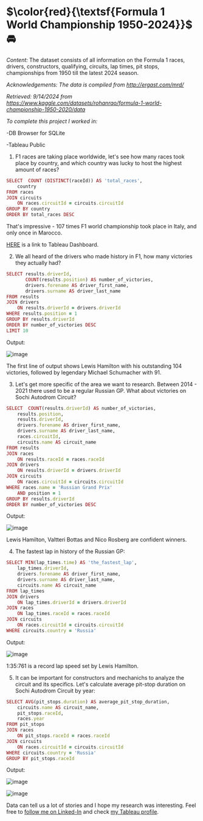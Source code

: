 # **$\color{red}{\textsf{Formula 1 World Championship 1950-2024}}$** :oncoming_automobile:

*Content:*
The dataset consists of all information on the Formula 1 races, drivers, constructors, qualifying, circuits, lap times, pit stops, championships from 1950 till the latest 2024 season.

_Acknowledgements: The data is compiled from http://ergast.com/mrd/_

_Retrieved: 9/14/2024 from https://www.kaggle.com/datasets/rohanrao/formula-1-world-championship-1950-2020/data_

*To complete this project I worked in:*

-DB Browser for SQLite

-Tableau Public



1. F1 races are taking place worldwide, let's see how many races took place by country, and which country was lucky to host the highest amount of races?

```ruby
SELECT  COUNT (DISTINCT(raceId)) AS 'total_races',
	country
FROM races
JOIN circuits
	ON races.circuitId = circuits.circuitId
GROUP BY country
ORDER BY total_races DESC
```

That's impressive - 107 times F1 world championship took place in Italy, and only once in Marocco.

[HERE](https://public.tableau.com/app/profile/nadezhda.usalko/viz/F1RussianGP/TotalF1RacesbyCountry1950-2024) is a link to Tableau Dashboard.

2. We all heard of the drivers who made history in F1, how many victories they actually had?

```ruby
SELECT results.driverId,
       COUNT(results.position) AS number_of_victories,
       drivers.forename AS driver_first_name,
       drivers.surname AS driver_last_name
FROM results
JOIN drivers
	ON results.driverId = drivers.driverId
WHERE results.position = 1
GROUP BY results.driverId
ORDER BY number_of_victories DESC
LIMIT 10
```
Output:

![image](https://github.com/user-attachments/assets/b3300d89-819b-476f-80ee-6acc5ffa6e0d)

The first line of output shows Lewis Hamilton with his outstanding 104 victories, followed by legendary Michael Schumacher with 91.



3. Let's get more specific of the area we want to research. Between 2014 - 2021 there used to be a regular Russian GP. What about victories on Sochi Autodrom Circuit?
```ruby
SELECT  COUNT(results.driverId) AS number_of_victories,
	results.position,
	results.driverId,
	drivers.forename AS driver_first_name,
	drivers.surname AS driver_last_name,
	races.circuitId,
	circuits.name AS circuit_name
FROM results
JOIN races	
	ON results.raceId = races.raceId
JOIN drivers
	ON results.driverId = drivers.driverId
JOIN circuits
	ON races.circuitId = circuits.circuitId
WHERE races.name = 'Russian Grand Prix'
	AND position = 1
GROUP BY results.driverId
ORDER BY number_of_victories DESC
```
Output:

![image](https://github.com/user-attachments/assets/63913608-c6be-4f98-82cd-cb2b223fd677)

Lewis Hamilton, Valtteri Bottas and Nico Rosberg are confident winners.



4. The fastest lap in history of the Russian GP:
```ruby
SELECT MIN(lap_times.time) AS 'the_fastest_lap',
	lap_times.driverId,
	drivers.forename AS driver_first_name,
	drivers.surname AS driver_last_name,
	circuits.name AS circuit_name
FROM lap_times
JOIN drivers
	ON lap_times.driverId = drivers.driverId
JOIN races
	ON lap_times.raceId = races.raceId
JOIN circuits
	ON races.circuitId = circuits.circuitId
WHERE circuits.country = 'Russia'
```
Output:

![image](https://github.com/user-attachments/assets/70558945-a9cf-43b0-8a6c-043fa8163f1c)

1:35:761 is a record lap speed set by Lewis Hamilton.


5. It can be important for constructors and mechanichs to analyze the circuit and its specifics. Let's calculate average pit-stop duration on Sochi Autodrom Circuit by year:
```ruby
SELECT AVG(pit_stops.duration) AS average_pit_stop_duration,
	circuits.name AS circuit_name,
	pit_stops.raceId,
	races.year
FROM pit_stops
JOIN races
	ON pit_stops.raceId = races.raceId
JOIN circuits
	ON races.circuitId = circuits.circuitId
WHERE circuits.country = 'Russia'
GROUP BY pit_stops.raceId
```
Output:

![image](https://github.com/user-attachments/assets/00785a40-1cb5-4aea-82d9-f33a8922bdc0)

![image](https://github.com/user-attachments/assets/19233d84-6cf8-4987-9675-10f51b1f4013)


Data can tell us a lot of stories and I hope my research was interesting. 
Feel free to [follow me on Linked-In](https://www.linkedin.com/in/Nadia-usalko/) and check [my Tableau profile](https://public.tableau.com/app/profile/nadezhda.usalko/vizzes).
